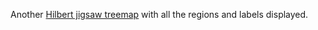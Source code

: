 Another [Hilbert jigsaw treemap](http://bl.ocks.org/nitaku/8784942) with all the regions and labels displayed.